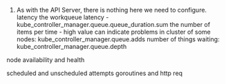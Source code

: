 1. As with the API Server, there is nothing here we need to configure. 
latency
the workqueue latency - kube_controller_manager.queue.queue_duration.sum
the number of items per time - high value can indicate problems in cluster of some nodes: kube_controller_manager.queue.adds
number of things waiting: kube_controller_manager.queue.depth


node availability and health

scheduled and unscheduled attempts
goroutines and http req

